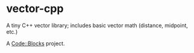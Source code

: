 # vector-cpp
A tiny C++ vector library; includes basic vector math (distance, midpoint, etc.)

A [Code::Blocks](http://www.codeblocks.org/) project.
